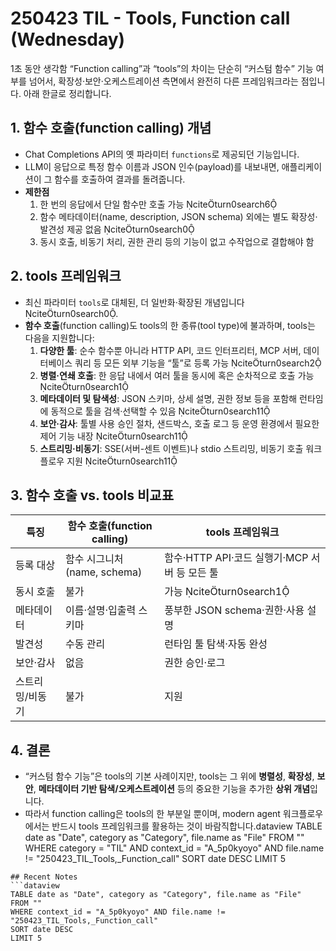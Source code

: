 # 250423 TIL - Tools, Function call (Wednesday)
1초 동안 생각함
“Function calling”과 “tools”의 차이는 단순히 “커스텀 함수” 기능 여부를 넘어서, 확장성·보안·오케스트레이션 측면에서 완전히 다른 프레임워크라는 점입니다. 아래 한글로 정리합니다.
## 1. 함수 호출(function calling) 개념
- Chat Completions API의 옛 파라미터 `functions`로 제공되던 기능입니다.
- LLM이 응답으로 특정 함수 이름과 JSON 인수(payload)를 내보내면, 애플리케이션이 그 함수를 호출하여 결과를 돌려줍니다.
- **제한점**
    1. 한 번의 응답에서 단일 함수만 호출 가능 citeturn0search6
    2. 함수 메타데이터(name, description, JSON schema) 외에는 별도 확장성·발견성 제공 없음 citeturn0search0
    3. 동시 호출, 비동기 처리, 권한 관리 등의 기능이 없고 수작업으로 결합해야 함
## 2. tools 프레임워크
- 최신 파라미터 `tools`로 대체된, 더 일반화·확장된 개념입니다 citeturn0search0.
- **함수 호출**(function calling)도 tools의 한 종류(tool type)에 불과하며, tools는 다음을 지원합니다:
    1. **다양한 툴**: 순수 함수뿐 아니라 HTTP API, 코드 인터프리터, MCP 서버, 데이터베이스 쿼리 등 모든 외부 기능을 “툴”로 등록 가능 citeturn0search2
    2. **병렬·연쇄 호출**: 한 응답 내에서 여러 툴을 동시에 혹은 순차적으로 호출 가능 citeturn0search1
    3. **메타데이터 및 탐색성**: JSON 스키마, 상세 설명, 권한 정보 등을 포함해 런타임에 동적으로 툴을 검색·선택할 수 있음 citeturn0search11
    4. **보안·감사**: 툴별 사용 승인 절차, 샌드박스, 호출 로그 등 운영 환경에서 필요한 제어 기능 내장 citeturn0search11
    5. **스트리밍·비동기**: SSE(서버-센트 이벤트)나 stdio 스트리밍, 비동기 호출 워크플로우 지원 citeturn0search11
## 3. 함수 호출 vs. tools 비교표
|특징|함수 호출(function calling)|tools 프레임워크|
|---|---|---|
|등록 대상|함수 시그니처(name, schema)|함수·HTTP API·코드 실행기·MCP 서버 등 모든 툴|
|동시 호출|불가|가능 citeturn0search1|
|메타데이터|이름·설명·입출력 스키마|풍부한 JSON schema·권한·사용 설명|
|발견성|수동 관리|런타임 툴 탐색·자동 완성|
|보안·감사|없음|권한 승인·로그|
|스트리밍/비동기|불가|지원|
## 4. 결론
- “커스텀 함수 기능”은 tools의 기본 사례이지만, tools는 그 위에 **병렬성**, **확장성**, **보안**, **메타데이터 기반 탐색/오케스트레이션** 등의 중요한 기능을 추가한 **상위 개념**입니다.
- 따라서 function calling은 tools의 한 부분일 뿐이며, modern agent 워크플로우에서는 반드시 tools 프레임워크를 활용하는 것이 바람직합니다.dataview
TABLE date as "Date", category as "Category", file.name as "File"
FROM ""
WHERE category = "TIL" AND context_id = "A_5p0kyoyo" AND file.name != "250423_TIL_Tools,_Function_call"
SORT date DESC
LIMIT 5
```
## Recent Notes
```dataview
TABLE date as "Date", category as "Category", file.name as "File"
FROM ""
WHERE context_id = "A_5p0kyoyo" AND file.name != "250423_TIL_Tools,_Function_call"
SORT date DESC
LIMIT 5
```
